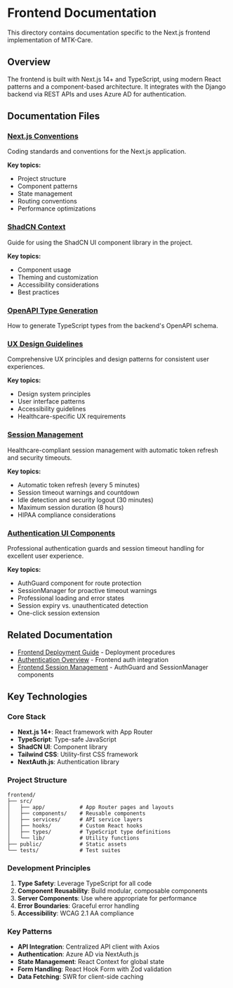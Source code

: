 # Frontend Documentation

This directory contains documentation specific to the Next.js frontend implementation of MTK-Care.

## Overview

The frontend is built with Next.js 14+ and TypeScript, using modern React patterns and a component-based architecture. It integrates with the Django backend via REST APIs and uses Azure AD for authentication.

## Documentation Files

### [Next.js Conventions](./nextjs-conventions.md)
Coding standards and conventions for the Next.js application.

**Key topics:**
- Project structure
- Component patterns
- State management
- Routing conventions
- Performance optimizations

### [ShadCN Context](./ShadCN-context.md)
Guide for using the ShadCN UI component library in the project.

**Key topics:**
- Component usage
- Theming and customization
- Accessibility considerations
- Best practices

### [OpenAPI Type Generation](./openapi-type-generation.md)
How to generate TypeScript types from the backend's OpenAPI schema.

### [UX Design Guidelines](./ux-design-guidelines.md)
Comprehensive UX principles and design patterns for consistent user experiences.

**Key topics:**
- Design system principles
- User interface patterns
- Accessibility guidelines
- Healthcare-specific UX requirements

### [Session Management](./session-management.md)
Healthcare-compliant session management with automatic token refresh and security timeouts.

**Key topics:**
- Automatic token refresh (every 5 minutes)
- Session timeout warnings and countdown
- Idle detection and security logout (30 minutes)
- Maximum session duration (8 hours)
- HIPAA compliance considerations

### [Authentication UI Components](../authentication/frontend-session-management.md)
Professional authentication guards and session timeout handling for excellent user experience.

**Key topics:**
- AuthGuard component for route protection
- SessionManager for proactive timeout warnings
- Professional loading and error states
- Session expiry vs. unauthenticated detection
- One-click session extension

## Related Documentation

- [Frontend Deployment Guide](../../../frontend/DEPLOYMENT_AND_LOCAL_TESTING.md) - Deployment procedures
- [Authentication Overview](../authentication/overview.md) - Frontend auth integration
- [Frontend Session Management](../authentication/frontend-session-management.md) - AuthGuard and SessionManager components

## Key Technologies

### Core Stack
- **Next.js 14+**: React framework with App Router
- **TypeScript**: Type-safe JavaScript
- **ShadCN UI**: Component library
- **Tailwind CSS**: Utility-first CSS framework
- **NextAuth.js**: Authentication library

### Project Structure
```
frontend/
├── src/
│   ├── app/           # App Router pages and layouts
│   ├── components/    # Reusable components
│   ├── services/      # API service layers
│   ├── hooks/         # Custom React hooks
│   ├── types/         # TypeScript type definitions
│   └── lib/           # Utility functions
├── public/            # Static assets
└── tests/             # Test suites
```

### Development Principles

1. **Type Safety**: Leverage TypeScript for all code
2. **Component Reusability**: Build modular, composable components
3. **Server Components**: Use where appropriate for performance
4. **Error Boundaries**: Graceful error handling
5. **Accessibility**: WCAG 2.1 AA compliance

### Key Patterns

- **API Integration**: Centralized API client with Axios
- **Authentication**: Azure AD via NextAuth.js
- **State Management**: React Context for global state
- **Form Handling**: React Hook Form with Zod validation
- **Data Fetching**: SWR for client-side caching